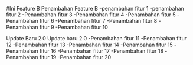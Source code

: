 #Ini Feature B
Penambahan Feature B
-penambahan fitur 1
-penambahan fitur 2
-Penambahan fitur 3
-Penambahan fitur 4
-Penambahan fitur 5
-Penambahan fitur 6
-Penambahan fitur 7
-Penambahan fitur 8
-Penambahan fitur 9
-Penambahan fitur 10

Update Baru 2.0
Update baru 2.0 
-Penambahan fitur 11
-Penambahan fitur 12
-Penambahan fitur 13
-Penambahan fitur 14
-Penambahan fitur 15
-Penambahan fitur 16
-Penambahan fitur 17
-Penambahan fitur 18
-Penambahan fitur 19
-Penambahan fitur 20
